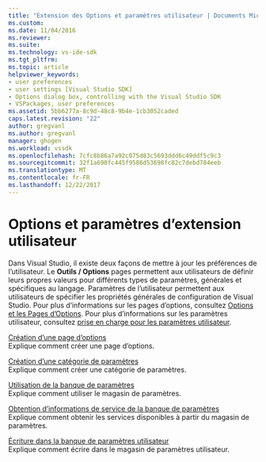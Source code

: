```yaml
---
title: "Extension des Options et paramètres utilisateur | Documents Microsoft"
ms.custom: 
ms.date: 11/04/2016
ms.reviewer: 
ms.suite: 
ms.technology: vs-ide-sdk
ms.tgt_pltfrm: 
ms.topic: article
helpviewer_keywords:
- user preferences
- user settings [Visual Studio SDK]
- Options dialog box, controlling with the Visual Studio SDK
- VSPackages, user preferences
ms.assetid: 5bb6277a-8c9d-48c8-9b4e-1cb3052caded
caps.latest.revision: "22"
author: gregvanl
ms.author: gregvanl
manager: ghogen
ms.workload: vssdk
ms.openlocfilehash: 7cfc8b86a7a92c075d83c5693ddd6c49ddf5c9c3
ms.sourcegitcommit: 32f1a690fc445f9586d53698fc82c7debd784eeb
ms.translationtype: MT
ms.contentlocale: fr-FR
ms.lasthandoff: 12/22/2017
---
```

# <a name="extending-user-settings-and-options"></a>Options et paramètres d’extension utilisateur
Dans Visual Studio, il existe deux façons de mettre à jour les préférences de l’utilisateur. Le **Outils / Options** pages permettent aux utilisateurs de définir leurs propres valeurs pour différents types de paramètres, générales et spécifiques au langage. Paramètres de l’utilisateur permettent aux utilisateurs de spécifier les propriétés générales de configuration de Visual Studio. Pour plus d’informations sur les pages d’options, consultez [Options et les Pages d’Options](../extensibility/internals/options-and-options-pages.md). Pour plus d’informations sur les paramètres utilisateur, consultez [prise en charge pour les paramètres utilisateur](../extensibility/internals/support-for-user-settings.md).  
  
 [Création d’une page d’options](../extensibility/creating-an-options-page.md)  
 Explique comment créer une page d’options.  
  
 [Création d’une catégorie de paramètres](../extensibility/creating-a-settings-category.md)  
 Explique comment créer une catégorie de paramètres.  
  
 [Utilisation de la banque de paramètres](../extensibility/using-the-settings-store.md)  
 Explique comment utiliser le magasin de paramètres.  
  
 [Obtention d’informations de service de la banque de paramètres](../extensibility/getting-service-information-from-the-settings-store.md)  
 Explique comment obtenir les services disponibles à partir du magasin de paramètres.  
  
 [Écriture dans la banque de paramètres utilisateur](../extensibility/writing-to-the-user-settings-store.md)  
 Explique comment écrire dans le magasin de paramètres utilisateur.